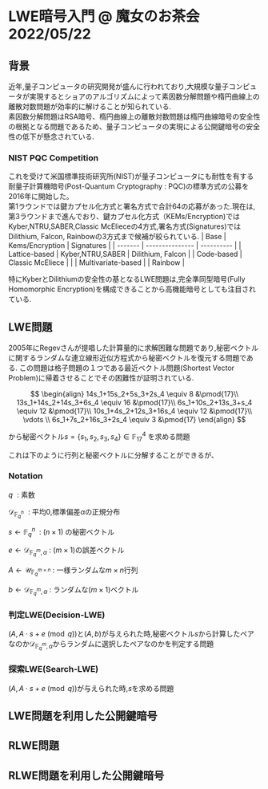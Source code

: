 # LWE暗号入門 @ 魔女のお茶会　2022/05/22

## 背景
近年,量子コンピュータの研究開発が盛んに行われており,大規模な量子コンピュータが実現するとショアのアルゴリズムによって素因数分解問題や楕円曲線上の離散対数問題が効率的に解けることが知られている.<br>
素因数分解問題はRSA暗号、楕円曲線上の離散対数問題は楕円曲線暗号の安全性の根拠となる問題であるため、量子コンピュータの実現による公開鍵暗号の安全性の低下が懸念されている.

### NIST PQC Competition
これを受けて米国標準技術研究所(NIST)が量子コンピュータにも耐性を有する耐量子計算機暗号(Post-Quantum Cryptography : PQC)の標準方式の公募を2016年に開始した。<br>
第1ラウンドでは鍵カプセル化方式と署名方式で合計64の応募があった.現在は,第3ラウンドまで進んでおり、鍵カプセル化方式（KEMs/Encryption)ではKyber,NTRU,SABER,Classic McElieceの4方式,署名方式(Signatures)ではDilithium, Falcon, Rainbowの3方式まで候補が絞られている.
| Base | Kems/Encryption | Signatures |
| ------- | --------------- | ---------- |
| Lattice-based | Kyber,NTRU,SABER | Dilithium, Falcon |
| Code-based | Classic McEliece | |
| Multivariate-based | | Rainbow |

特にKyberとDilithiumの安全性の基となるLWE問題は,完全準同型暗号(Fully Homomorphic Encryption)を構成できることから高機能暗号としても注目されている.

## LWE問題
2005年にRegevさんが提唱した計算量的に求解困難な問題であり,秘密ベクトルに関するランダムな連立線形近似方程式から秘密ベクトルを復元する問題である.
この問題は格子問題の１つである最近ベクトル問題(Shortest Vector Problem)に帰着させることでその困難性が証明されている.  

$$
\begin{align}
  14s_1+15s_2+5s_3+2s_4  \equiv 8  &\pmod{17}\\
  13s_1+14s_2+14s_3+6s_4 \equiv 16 &\pmod{17}\\
  6s_1+10s_2+13s_3+s_4   \equiv 12 &\pmod{17}\\
  10s_1+4s_2+12s_3+16s_4 \equiv 12 &\pmod{17}\\
                         \vdots            \\
  6s_1+7s_2+16s_3+2s_4   \equiv 3  &\pmod{17}
\end{align}
$$

から秘密ベクトル$s=\{s_1,s_2,s_3,s_4\} \in \mathbb{F}_{17}^4$ を求める問題

これは下のように行列と秘密ベクトルに分解することができるが、


### Notation
$q\hspace{4pt}$ : 素数

$\mathcal{D}_{\mathbb{F}_q^n}\hspace{4pt}$ : 平均0,標準偏差$\alpha$の正規分布  

$s \hspace{4pt}\leftarrow \hspace{4pt} \mathbb{F}_q^n~$ : $(n\times 1)$ の秘密ベクトル  

$e \hspace{4pt}\leftarrow \hspace{4pt} \mathcal{D}_{\mathbb{F}_q^m,\alpha}$ : $(m\times 1)$の誤差ベクトル  

$A \hspace{4pt}\leftarrow \hspace{4pt} \mathcal{U}_{\mathbb{F}_q^{m\times n}}$ : 一様ランダムな$m\times n$行列

$b \hspace{4pt}\leftarrow \hspace{4pt} \mathcal{D}_{\mathbb{F}_q^m,\alpha}$ : ランダムな$(m\times 1)$ベクトル

### 判定LWE(Decision-LWE)
$(A,A\cdot s+e\pmod q)$と$(A,b)$が与えられた時,秘密ベクトル$s$から計算したペアなのか$\mathcal{D}_{\mathbb{F}_q^m,\alpha}$からランダムに選択したペアなのかを判定する問題

### 探索LWE(Search-LWE)
$(A,A\cdot s+e\pmod q)$が与えられた時,$s$を求める問題

## LWE問題を利用した公開鍵暗号

## RLWE問題
## RLWE問題を利用した公開鍵暗号
